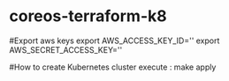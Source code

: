 # coreos-terraform-k8

#Export aws keys
export AWS_ACCESS_KEY_ID='<yourkey>'
export AWS_SECRET_ACCESS_KEY='<yoursecretaccesskey>'

#How to create Kubernetes cluster
execute : make apply
